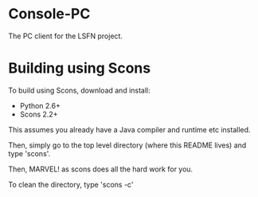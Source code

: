 Console-PC
==========

The PC client for the LSFN project.

Building using Scons
====================

To build using Scons, download and install:  
*	Python 2.6+  
*	Scons 2.2+

This assumes you already have a Java compiler and runtime etc installed.

Then, simply go to the top level directory (where this README lives) and type 'scons'.

Then, MARVEL! as scons does all the hard work for you.

To clean the directory, type 'scons -c'
